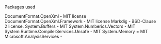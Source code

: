 Packages used

DocumentFormat.OpenXml - MIT license
DocumentFormat.OpenXml.Framework - MIT license
Markdig - BSD-Clause 2 license.
System.Buffers - MIT
System.Numberics.Vectors - MIT
System.Runtime.CompilerServices.Unsafe - MIT
System.Memory = MIT
Microsoft.AnalysisServices - 